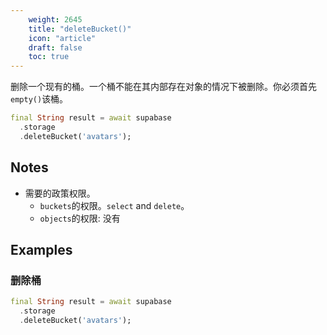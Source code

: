 ```yaml
---
    weight: 2645
    title: "deleteBucket()"
    icon: "article"
    draft: false
    toc: true
---
```


删除一个现有的桶。一个桶不能在其内部存在对象的情况下被删除。你必须首先`empty()`该桶。


```dart
final String result = await supabase
  .storage
  .deleteBucket('avatars');
```






## Notes

- 需要的政策权限。
  - `buckets`的权限。`select` and `delete`。
  - `objects`的权限: 没有










## Examples

### 删除桶



```dart
final String result = await supabase
  .storage
  .deleteBucket('avatars');
```